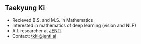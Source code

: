 ## Taekyung Ki

- Recieved B.S. and M.S. in Mathematics
- Interested in mathematics of deep learning (vision and NLP)
- A.I. researcher at [JENTI](http://jenti.ai/about-us/)
- Contact: tkki@jenti.ai
